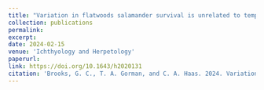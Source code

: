 ```yaml
---
title: "Variation in flatwoods salamander survival is unrelated to temperature and rainfall"
collection: publications
permalink: 
excerpt:
date: 2024-02-15
venue: 'Ichthyology and Herpetology'
paperurl:
link: https://doi.org/10.1643/h2020131
citation: 'Brooks, G. C., T. A. Gorman, and C. A. Haas. 2024. Variation in flatwoods salamander survival is unrelated to temperature and rainfall. <i>Ichthyology and Herpetology</i> 112:31-40.'
---
```

